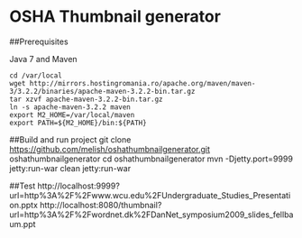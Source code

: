 OSHA Thumbnail generator
========================

##Prerequisites

Java 7 and Maven

    cd /var/local
    wget http://mirrors.hostingromania.ro/apache.org/maven/maven-3/3.2.2/binaries/apache-maven-3.2.2-bin.tar.gz
    tar xzvf apache-maven-3.2.2-bin.tar.gz
    ln -s apache-maven-3.2.2 maven
    export M2_HOME=/var/local/maven
    export PATH=${M2_HOME}/bin:${PATH}

##Build and run project
    git clone https://github.com/melish/oshathumbnailgenerator.git oshathumbnailgenerator
    cd oshathumbnailgenerator
    mvn -Djetty.port=9999 jetty:run-war clean jetty:run-war

##Test
    http://localhost:9999?url=http%3A%2F%2Fwww.wcu.edu%2FUndergraduate_Studies_Presentation.pptx
    http://localhost:8080/thumbnail?url=http%3A%2F%2Fwordnet.dk%2FDanNet_symposium2009_slides_fellbaum.ppt
